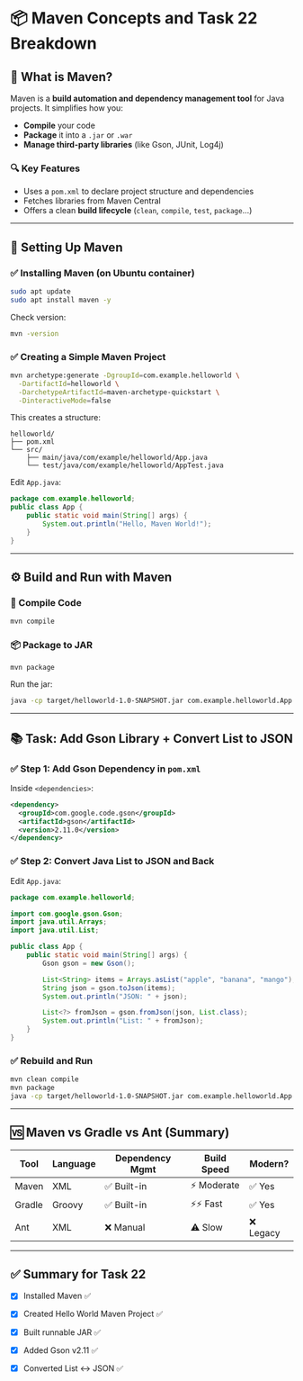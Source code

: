 # 📦 Maven Concepts and Task 22 Breakdown

## 🧠 What is Maven?

Maven is a **build automation and dependency management tool** for Java projects. It simplifies how you:

* **Compile** your code
* **Package** it into a `.jar` or `.war`
* **Manage third-party libraries** (like Gson, JUnit, Log4j)

### 🔍 Key Features

* Uses a `pom.xml` to declare project structure and dependencies
* Fetches libraries from Maven Central
* Offers a clean **build lifecycle** (`clean`, `compile`, `test`, `package`...)

---

## 🚀 Setting Up Maven

### ✅ Installing Maven (on Ubuntu container)

```bash
sudo apt update
sudo apt install maven -y
```

Check version:

```bash
mvn -version
```

### ✅ Creating a Simple Maven Project

```bash
mvn archetype:generate -DgroupId=com.example.helloworld \
  -DartifactId=helloworld \
  -DarchetypeArtifactId=maven-archetype-quickstart \
  -DinteractiveMode=false
```

This creates a structure:

```
helloworld/
├── pom.xml
└── src/
    ├── main/java/com/example/helloworld/App.java
    └── test/java/com/example/helloworld/AppTest.java
```

Edit `App.java`:

```java
package com.example.helloworld;
public class App {
    public static void main(String[] args) {
        System.out.println("Hello, Maven World!");
    }
}
```

---

## ⚙️ Build and Run with Maven

### 🔨 Compile Code

```bash
mvn compile
```

### 📦 Package to JAR

```bash
mvn package
```

Run the jar:

```bash
java -cp target/helloworld-1.0-SNAPSHOT.jar com.example.helloworld.App
```

---

## 📚 Task: Add Gson Library + Convert List to JSON

### ✅ Step 1: Add Gson Dependency in `pom.xml`

Inside `<dependencies>`:

```xml
<dependency>
  <groupId>com.google.code.gson</groupId>
  <artifactId>gson</artifactId>
  <version>2.11.0</version>
</dependency>
```

### ✅ Step 2: Convert Java List to JSON and Back

Edit `App.java`:

```java
package com.example.helloworld;

import com.google.gson.Gson;
import java.util.Arrays;
import java.util.List;

public class App {
    public static void main(String[] args) {
        Gson gson = new Gson();

        List<String> items = Arrays.asList("apple", "banana", "mango");
        String json = gson.toJson(items);
        System.out.println("JSON: " + json);

        List<?> fromJson = gson.fromJson(json, List.class);
        System.out.println("List: " + fromJson);
    }
}
```

### ✅ Rebuild and Run

```bash
mvn clean compile
mvn package
java -cp target/helloworld-1.0-SNAPSHOT.jar com.example.helloworld.App
```

---

## 🆚 Maven vs Gradle vs Ant (Summary)

| Tool   | Language | Dependency Mgmt | Build Speed | Modern?  |
| ------ | -------- | --------------- | ----------- | -------- |
| Maven  | XML      | ✅ Built-in      | ⚡ Moderate  | ✅ Yes    |
| Gradle | Groovy   | ✅ Built-in      | ⚡⚡ Fast     | ✅ Yes    |
| Ant    | XML      | ❌ Manual        | ⚠️ Slow     | ❌ Legacy |

---

## ✅ Summary for Task 22

* [x] Installed Maven ✅
* [x] Created Hello World Maven Project ✅
* [x] Built runnable JAR ✅
* [x] Added Gson v2.11 ✅
* [x] Converted List ↔ JSON ✅

